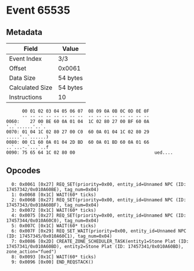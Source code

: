 # Event 65535

## Metadata

| Field           | Value    |
|-----------------|----------|
| Event Index     | 3/3      |
| Offset          | 0x0061   |
| Data Size       | 54 bytes |
| Calculated Size | 54 bytes |
| Instructions    | 10       |

```
      00 01 02 03 04 05 06 07  08 09 0A 0B 0C 0D 0E 0F
      -- -- -- -- -- -- -- --  -- -- -- -- -- -- -- --
0060:    27 00 BE 60 0A 01 04  1C 02 80 27 00 BF 60 0A   '..`......'..`.
0070: 01 04 1C 02 80 27 00 C0  60 0A 01 04 1C 02 80 29  .....'..`......)
0080: 00 C1 60 0A 01 04 2D BD  60 0A 01 BD 60 0A 01 66  ..`...-.`...`..f
0090: 75 65 64 1C 02 80 00                              ued....         
```

## Opcodes

```
  0: 0x0061 [0x27] REQ_SET(priority=0x00, entity_id=Unnamed NPC (ID: 17457342/0x010A60BE), tag_num=0x04)
  1: 0x0068 [0x1C] WAIT(60* ticks)
  2: 0x006B [0x27] REQ_SET(priority=0x00, entity_id=Unnamed NPC (ID: 17457343/0x010A60BF), tag_num=0x04)
  3: 0x0072 [0x1C] WAIT(60* ticks)
  4: 0x0075 [0x27] REQ_SET(priority=0x00, entity_id=Unnamed NPC (ID: 17457344/0x010A60C0), tag_num=0x04)
  5: 0x007C [0x1C] WAIT(60* ticks)
  6: 0x007F [0x29] REQ_SET_WAIT(priority=0x00, entity_id=Unnamed NPC (ID: 17457345/0x010A60C1), tag_num=0x04)
  7: 0x0086 [0x2D] CREATE_ZONE_SCHEDULER_TASK(entity1=Stone Plat (ID: 17457341/0x010A60BD), entity2=Stone Plat (ID: 17457341/0x010A60BD), zone_action="fued")
  8: 0x0093 [0x1C] WAIT(60* ticks)
  9: 0x0096 [0x00] END_REQSTACK()
```

